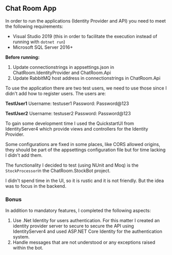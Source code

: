 ## Chat Room App
In order to run the applications (Identity Provider and API) you need to meet the following requirements:

 - Visual Studio 2019 (this in order to facilitate the execution instead
   of running with `dotnet run`)
 - Microsoft SQL Server 2016+

**Before running:**

 1. Update connectionstrings in appsettings.json in ChatRoom.IdentityProvider and ChatRoom.Api
 2. Update RabbitMQ host address in connectionstrings  in ChatRoom.Api

To use the application there are two test users, we need to use those since I didn't add how to register users. The users are:

**TestUser1**
Username: testuser1
Password: Password@123

**TestUser2**
Username: testuser2
Password: Password@123

To gain some development time I used the QuickstartUI from IdentityServer4 which provide views and controllers for the Identity Provider.

Some configurations are fixed in some places, like CORS allowed origins, they should be part of the appsettings configuration file but for time lacking I didn't add them.

The functionality I decided to test (using NUnit and Moq) is the `StockProcessor`in the ChatRoom.StockBot project.

I didn't spend time in the UI, so it is rustic and it is not friendly. But the idea was to focus in the backend.

### Bonus
In addition to mandatory features, I completed the following aspects:

 1. Use .Net Identity for users authentication. For this matter I created an identity provider server to secure to secure the API using IdentityServer4 and used ASP.NET Core Identity for the authentication system.
 2. Handle messages that are not understood or any exceptions raised within the bot.
